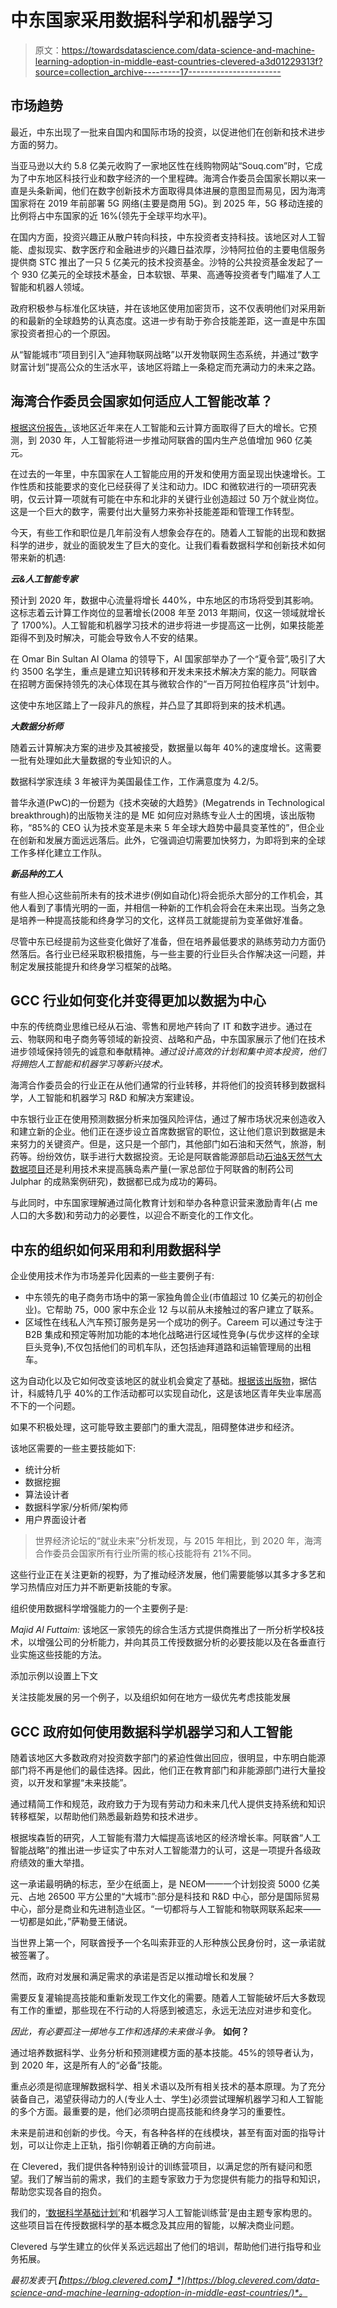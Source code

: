 # 中东国家采用数据科学和机器学习

> 原文：<https://towardsdatascience.com/data-science-and-machine-learning-adoption-in-middle-east-countries-clevered-a3d01229313f?source=collection_archive---------17----------------------->

## 市场趋势

最近，中东出现了一批来自国内和国际市场的投资，以促进他们在创新和技术进步方面的努力。

当亚马逊以大约 5.8 亿美元收购了一家地区性在线购物网站“Souq.com”时，它成为了中东地区科技行业和数字经济的一个里程碑。海湾合作委员会国家长期以来一直是头条新闻，他们在数字创新技术方面取得具体进展的意图显而易见，因为海湾国家将在 2019 年前部署 5G 网络(主要是商用 5G)。到 2025 年，5G 移动连接的比例将占中东国家的近 16%(领先于全球平均水平)。

在国内方面，投资兴趣正从散户转向科技，中东投资者支持科技。该地区对人工智能、虚拟现实、数字医疗和金融进步的兴趣日益浓厚，沙特阿拉伯的主要电信服务提供商 STC 推出了一只 5 亿美元的技术投资基金。沙特的公共投资基金发起了一个 930 亿美元的全球技术基金，日本软银、苹果、高通等投资者专门瞄准了人工智能和机器人领域。

政府积极参与标准化区块链，并在该地区使用加密货币，这不仅表明他们对采用新的和最新的全球趋势的认真态度。这进一步有助于弥合技能差距，这一直是中东国家投资者担心的一个原因。

从“智能城市”项目到引入“迪拜物联网战略”以开发物联网生态系统，并通过“数字财富计划”提高公众的生活水平，该地区将踏上一条稳定而充满动力的未来之路。

## 海湾合作委员会国家如何适应人工智能改革？

[根据这份报告，](https://www.khaleejtimes.com/uae-leads-arab-region-in-ai/-adoption)该地区近年来在人工智能和云计算方面取得了巨大的增长。它预测，到 2030 年，人工智能将进一步推动阿联酋的国内生产总值增加 960 亿美元。

在过去的一年里，中东国家在人工智能应用的开发和使用方面呈现出快速增长。工作性质和技能要求的变化已经获得了关注和动力。IDC 和微软进行的一项研究表明，仅云计算一项就有可能在中东和北非的关键行业创造超过 50 万个就业岗位。这是一个巨大的数字，需要付出大量努力来弥补技能差距和管理工作转型。

今天，有些工作和职位是几年前没有人想象会存在的。随着人工智能的出现和数据科学的进步，就业的面貌发生了巨大的变化。让我们看看数据科学和创新技术如何带来新的机遇:

***云&人工智能专家***

预计到 2020 年，数据中心流量将增长 440%，中东地区的市场将受到其影响。这标志着云计算工作岗位的显著增长(2008 年至 2013 年期间，仅这一领域就增长了 1700%)。人工智能和机器学习技术的进步将进一步提高这一比例，如果技能差距得不到及时解决，可能会导致令人不安的结果。

在 Omar Bin Sultan Al Olama 的领导下，AI 国家部举办了一个“夏令营”,吸引了大约 3500 名学生，重点是建立知识转移和开发未来技术解决方案的能力。阿联酋在招聘方面保持领先的决心体现在其与微软合作的“一百万阿拉伯程序员”计划中。

这使中东地区踏上了一段非凡的旅程，并凸显了其即将到来的技术机遇。

***大数据分析师***

随着云计算解决方案的进步及其被接受，数据量以每年 40%的速度增长。这需要一批有处理如此大量数据的专业知识的人。

数据科学家连续 3 年被评为美国最佳工作，工作满意度为 4.2/5。

普华永道(PwC)的一份题为《技术突破的大趋势》(Megatrends in Technological breakthrough)的出版物关注的是 ME 如何应对熟练专业人士的困境，该出版物称，“85%的 CEO 认为技术变革是未来 5 年全球大趋势中最具变革性的”，但企业在创新和发展方面远远落后。此外，它强调迫切需要加快努力，为即将到来的全球工作多样化建立工作队。

***新品种的工人***

有些人担心这些前所未有的技术进步(例如自动化)将会扼杀大部分的工作机会，其他人看到了事情光明的一面，并相信一种新的工作机会将会在未来出现。当务之急是培养一种提高技能和终身学习的文化，这样员工就能提前为变革做好准备。

尽管中东已经提前为这些变化做好了准备，但在培养最低要求的熟练劳动力方面仍然落后。各行业已经采取积极措施，与一些主要的行业巨头合作解决这一问题，并制定发展技能提升和终身学习框架的战略。

## GCC 行业如何变化并变得更加以数据为中心

中东的传统商业思维已经从石油、零售和房地产转向了 IT 和数字进步。通过在云、物联网和电子商务等领域的新投资、战略和产品，中东国家展示了他们在技术进步领域保持领先的诚意和奉献精神。*通过设计高效的计划和集中资本投资，他们将拥抱人工智能和机器学习等新兴技术。*

海湾合作委员会的行业正在从他们通常的行业转移，并将他们的投资转移到数据科学，人工智能和机器学习 R&D 和解决方案建设。

中东银行业正在使用预测数据分析来加强风险评估，通过了解市场状况来创造收入和建立新的企业。他们正在逐步设立首席数据官的职位，这让他们意识到数据是未来努力的关键资产。但是，这只是一个部门，其他部门如石油和天然气，旅游，制药等。纷纷效仿，联手进行大数据投资。无论是阿联酋能源部启动[石油&天然气大数据项目](https://www.opec.org/opec_web/en/press_room/4225.htm)还是利用技术来提高胰岛素产量(一家总部位于阿联酋的制药公司 Julphar 的成熟案例研究)，数据都已成为成功的筹码。

与此同时，中东国家理解通过简化教育计划和举办各种意识营来激励青年(占 me 人口的大多数)和劳动力的必要性，以迎合不断变化的工作文化。

## 中东的组织如何采用和利用数据科学

企业使用技术作为市场差异化因素的一些主要例子有:

*   中东领先的电子商务市场中的第一家独角兽企业(市值超过 10 亿美元的初创企业)。它帮助 75，000 家中东企业 12 与以前从未接触过的客户建立了联系。
*   区域性在线私人汽车预订服务是另一个成功的例子。Careem 可以通过专注于 B2B 集成和预定等附加功能的本地化战略进行区域性竞争(与优步这样的全球巨头竞争),不仅包括他们的司机车队，还包括迪拜道路和运输管理局的出租车。

这为自动化以及它如何改变该地区的就业机会奠定了基础。[根据该出版物](http://www3.weforum.org/docs/WEF_EGW_FOJ_MENA.pdf)，据估计，科威特几乎 40%的工作活动都可以实现自动化，这是该地区青年失业率居高不下的一个问题。

如果不积极处理，这可能导致主要部门的重大混乱，阻碍整体进步和经济。

该地区需要的一些主要技能如下:

*   统计分析
*   数据挖掘
*   算法设计者
*   数据科学家/分析师/架构师
*   用户界面设计者

> 世界经济论坛的“就业未来”分析发现，与 2015 年相比，到 2020 年，海湾合作委员会国家所有行业所需的核心技能将有 21%不同。

这些行业正在关注更新的视野，为了推动经济发展，他们需要能够以其多才多艺和学习热情应对压力并不断更新技能的专家。

组织使用数据科学增强能力的一个主要例子是:

*Majid Al Futtaim:* 该地区一家领先的综合生活方式提供商推出了一所分析学校&技术，以增强公司的分析能力，并向其员工传授数据分析的必要技能以及在各垂直行业实施这些技能的方法。

添加示例以设置上下文

关注技能发展的另一个例子，以及组织如何在地方一级优先考虑技能发展

## GCC 政府如何使用数据科学机器学习和人工智能

随着该地区大多数政府对投资数字部门的紧迫性做出回应，很明显，中东明白能源部门将不再是他们的最佳选择。因此，他们正在教育部门和非能源部门进行大量投资，以开发和掌握“未来技能”。

通过精简工作和规范，政府致力于为现有劳动力和未来几代人提供支持系统和知识转移框架，以帮助他们熟悉最新趋势和技术进步。

根据埃森哲的研究，人工智能有潜力大幅提高该地区的经济增长率。阿联酋“人工智能战略”的推出进一步证实了中东对人工智能潜力的认可，这是一项提升各级政府绩效的重大举措。

这一承诺最明确的标志，至少在纸面上，是 NEOM——一个计划投资 5000 亿美元、占地 26500 平方公里的“大城市”:部分是科技和 R&D 中心，部分是国际贸易中心，部分是商业和先进制造业区。“一切都将与人工智能和物联网联系起来——一切都是如此，”萨勒曼王储说。

当世界上第一个，阿联酋授予一个名叫索菲亚的人形种族公民身份时，这一承诺就被签署了。

然而，政府对发展和满足需求的承诺是否足以推动增长和发展？

需要反复灌输提高技能和重新发现工作文化的需要。随着人工智能破坏后大多数现有工作的重塑，那些现在不行动的人将感到被遗忘，永远无法应对进步和变化。

*因此，有必要孤注一掷地与工作和选择的未来做斗争。* **如何？**

通过培养数据科学、业务分析和预测建模方面的基本技能。45%的领导者认为，到 2020 年，这是所有人的“必备”技能。

重点必须是彻底理解数据科学、相关术语以及所有相关技术的基本原理。为了充分装备自己，渴望获得动力的人(专业人士、学生)必须尝试理解机器学习和人工智能的多个方面。最重要的是，他们必须明白提高技能和终身学习的重要性。

未来是前进和创新的步伐。今天，有各种各样的在线模块，甚至有面对面的指导计划，可以让你走上正轨，指引你朝着正确的方向前进。

在 Clevered，我们提供各种特别设计的训练营项目，以满足您的所有疑问和愿望。我们了解当前的需求，我们的主题专家致力于为您提供有能力的指导和知识，帮助您实现各自的抱负。

我们的，[‘数据科学基础计划’](https://www.clevered.com/data-science-specialist/data-science-foundation-program)和‘机器学习人工智能训练营’是由主题专家构思的。这些项目旨在传授数据科学的基本概念及其应用的智能，以解决商业问题。

Clevered 与学生建立的伙伴关系远远超出了他们的培训，帮助他们进行指导和业务拓展。

*最初发表于*[*【https://blog.clevered.com】*](https://blog.clevered.com/data-science-and-machine-learning-adoption-in-middle-east-countries/)*。*